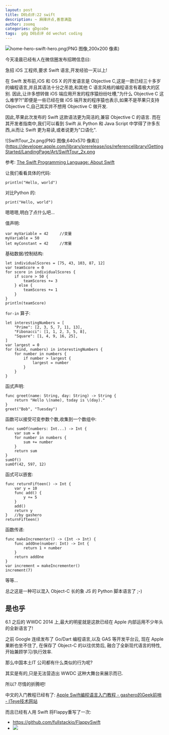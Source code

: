 ```yaml
---
layout: post
title: D码点评:22 swift
description: ~ 麻辣评点,善意满盈
author: zoomq
categories: gDgcoDe
tags:  gdg D码点评 dd wechat coding
---
```



![home-hero-swift-hero.png(PNG 图像,200x200 像素)](https://devimages.apple.com.edgekey.net/home/images/home-hero-swift-hero.png)

今天凌晨已经有人在微信圈发布招聘信息曰:

急招 iOS 工程师,要求 Swift 语言,开发经验一天以上!

<!--more-->

在 Swift 发布前,iOS 和 OS X 的开发语言是 Objective C,这是一款已经三十多岁的编程语言,并且其语法十分之吊诡,和其他 C 语言风格的编程语言有着极大的区别. 因此,让许多想转做 iOS 端应用开发的程序猿纷纷吐槽,"为什么 Objective C 这么难学?!"即便是一些已经在做 iOS 端开发的程序猿也表示,如果不是苹果只支持 Objective C,自己其实并不想用 Objective C 做开发. 

因此,苹果此次发布的 Swift 这款语法更为简洁的,兼容 Objective C 的语言. 而在其开发者指南中,我们可以看到 Swift 从 Python 和 Java Script 中学得了许多东西,从而让 Swift 更为易读,或者说更为"口语化". 

![SwiftTour_2x.png(PNG 图像,640x570 像素)](https://developer.apple.com/library/prerelease/ios/referencelibrary/GettingStarted/LandingPage/Art/SwiftTour_2x.png

参考: [The Swift Programming Language: About Swift](https://developer.apple.com/library/prerelease/ios/documentation/Swift/Conceptual/Swift_Programming_Language/index.html#//apple_ref/doc/uid/TP40014097)

让我们看看具体的代码:

    println("Hello, world")

对比Python 的:

    print("Hello, world")

嗯嗯嗯,明白了点什么吧...

值声明:

    var myVariable = 42     //变量
    myVariable = 50
    let myConstant = 42     //常量

基础数据/控制结构:

    let individualScores = [75, 43, 103, 87, 12]
    var teamScore = 0
    for score in individualScores {
        if score > 50 {
            teamScores += 3
        } else {
            teamScores += 1
        }
    }
    println(teamScore)

`for-in` 算子:

    let interestingNumbers = [
        "Prime": [2, 3, 5, 7, 11, 13],
        "Fibonacci": [1, 1, 2, 3, 5, 8],
        "Square": [1, 4, 9, 16, 25],
    ]
    var largest = 0
    for (kind, numbers) in interestingNumbers {
        for number in numbers {
            if number > largest {
                largest = number
            }
        }
    }


函式声明:

    func greet(name: String, day: String) -> String {
        return "Hello \(name), today is \(day)."
    }
    greet("Bob", "Tuesday")


函数可以接受可变参数个数,收集到一个数组中:

    func sumOf(numbers: Int...) -> Int {
        var sum = 0
        for number in numbers {
            sum += number
        }
        return sum
    }
    sumOf()
    sumOf(42, 597, 12)

函式可以嵌套:

    func returnFifteen() -> Int {
        var y = 10
        func add() {
            y += 5
        }
        add()
        return y
    }   //by gashero
    returnFifteen()


函数传递:

    func makeIncrementer() -> (Int -> Int) {
        func addOne(number: Int) -> Int {
            return 1 + number
        }
        return addOne
    }
    var increment = makeIncrementer()
    increment(7)

等等...

总之这是一种可以混入 Object-C 长的象 JS 的 Python 脚本语言了 ;-)

## 是也乎

6.1 之后的 WWDC 2014 上,最大的明星就是这款已经在 Apple 内部运用不少年头的全新语言了!

之前 Google 连续发布了 Go/Dart 编程语言,以及 GAS 等开发平台云,
现在 Apple 果断也坐不住了,
在保存了 Object-C 的以往优势后,
融合了全新现代语言的特性,开始兼顾学习/执行效率.

那么中国本土IT 公司都有什么类似的行为呢?

其实是有的,只是无法营造出 WWDC 这种大舞台来展示而已.

所以? 尽情的折腾吧!

中文的入门教程已经有了:
[Apple Swift编程语言入门教程 - gashero的Geek前哨 - ITeye技术网站](http://gashero.iteye.com/blog/2075324?from=timeline&isappinstalled=0)

而且已经有人用 Swift 将Flappy重写了一次:

- https://github.com/fullstackio/FlappySwift
- ![](https://camo.githubusercontent.com/867dfad61329bd77258f00d586b16476c7bc405a/687474703a2f2f692e696d6775722e636f6d2f314e4c6f546f552e676966)



